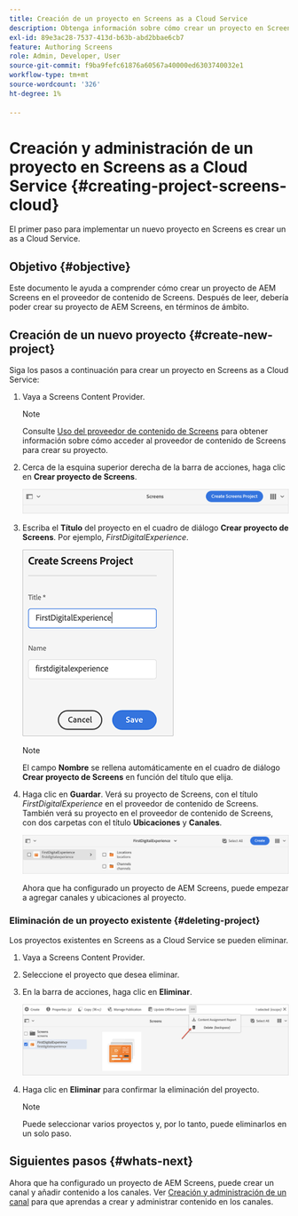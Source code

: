 ```yaml
---
title: Creación de un proyecto en Screens as a Cloud Service
description: Obtenga información sobre cómo crear un proyecto en Screens as a Cloud Service.
exl-id: 89e3ac28-7537-413d-b63b-abd2bbae6cb7
feature: Authoring Screens
role: Admin, Developer, User
source-git-commit: f9ba9fefc61876a60567a40000ed6303740032e1
workflow-type: tm+mt
source-wordcount: '326'
ht-degree: 1%

---
```


# Creación y administración de un proyecto en Screens as a Cloud Service {#creating-project-screens-cloud}

El primer paso para implementar un nuevo proyecto en Screens es crear un as a Cloud Service.

## Objetivo {#objective}

Este documento le ayuda a comprender cómo crear un proyecto de AEM Screens en el proveedor de contenido de Screens. Después de leer, debería poder crear su proyecto de AEM Screens, en términos de ámbito.

## Creación de un nuevo proyecto {#create-new-project}

Siga los pasos a continuación para crear un proyecto en Screens as a Cloud Service:

1. Vaya a Screens Content Provider.

   >[!NOTE]
   >Consulte [Uso del proveedor de contenido de Screens](https://experienceleague.adobe.com/docs/experience-manager-cloud-service/content/screens-as-cloud-service/configure-screens-cloud/using-screens-content-provider.html?lang=es) para obtener información sobre cómo acceder al proveedor de contenido de Screens para crear su proyecto.

1. Cerca de la esquina superior derecha de la barra de acciones, haga clic en **Crear proyecto de Screens**.

   ![create-screens-project1](/help/screens-cloud/assets/create-content/create-screens-project1.png)

1. Escriba el **Título** del proyecto en el cuadro de diálogo **Crear proyecto de Screens**. Por ejemplo, *FirstDigitalExperience*.

   ![create-screens-project2](/help/screens-cloud/assets/create-content/create-screens-project2.png)

   >[!NOTE]
   >El campo **Nombre** se rellena automáticamente en el cuadro de diálogo **Crear proyecto de Screens** en función del título que elija.

1. Haga clic en **Guardar**. Verá su proyecto de Screens, con el título *FirstDigitalExperience* en el proveedor de contenido de Screens. También verá su proyecto en el proveedor de contenido de Screens, con dos carpetas con el título **Ubicaciones** y **Canales**.

   ![create-screens-project3](/help/screens-cloud/assets/create-content/create-screens-project3.png)

   Ahora que ha configurado un proyecto de AEM Screens, puede empezar a agregar canales y ubicaciones al proyecto.

### Eliminación de un proyecto existente {#deleting-project}

Los proyectos existentes en Screens as a Cloud Service se pueden eliminar.

1. Vaya a Screens Content Provider.
1. Seleccione el proyecto que desea eliminar.
1. En la barra de acciones, haga clic en **Eliminar**.

   ![create-project5](/help/screens-cloud/assets/create-content/create-project5.png)

1. Haga clic en **Eliminar** para confirmar la eliminación del proyecto.

   >[!NOTE]
   >Puede seleccionar varios proyectos y, por lo tanto, puede eliminarlos en un solo paso.

## Siguientes pasos {#whats-next}

Ahora que ha configurado un proyecto de AEM Screens, puede crear un canal y añadir contenido a los canales. Ver [Creación y administración de un canal](creating-channels-screens-cloud.md) para que aprendas a crear y administrar contenido en los canales.
